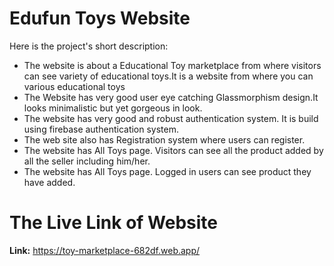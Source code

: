 <h1>Edufun Toys Website</h1>

<p>Here is the project's short description:</p>

<ul>
<li>The website is about a Educational Toy marketplace from where visitors can see variety of educational toys.It is a website from where you can various educational toys</li>
<li>The Website has very good user eye catching Glassmorphism design.It looks minimalistic but yet gorgeous in look.
 </li>

 <li>
 The website has very good and robust authentication system. It is build using firebase authentication system. 
 </li>

  <li>
The web site also has Registration system where users can register.
 </li>

   <li>
The website has All Toys page. Visitors can see all the product added by all the seller including him/her.
 </li>
    <li>
The website has All Toys page. Logged in users can see product they have added.
 </li>

</ul>

<h1>The Live Link of Website</h1>

<strong>Link:</strong> <a>https://toy-marketplace-682df.web.app/</a>
